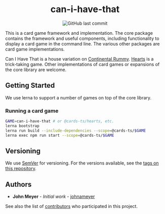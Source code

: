 <h1 align="center">can-i-have-that</h1>
<div align="center">

![GitHub last commit](https://img.shields.io/github/last-commit/johnameyer/can-i-have-that)
</div>

This is a card game framework and implementation. The core package contains the framework and useful components, including functionality to display a card game in the command line. The various other packages are card game implementations.

Can I Have That is a house variation on [Continental Rummy](https://en.wikipedia.org/wiki/Continental_Rummy).
[Hearts](https://en.wikipedia.org/wiki/Hearts_(card_game)) is a trick-taking game.
Other implementations of card games or expansions of the core library are welcome.

## Getting Started

We use lerna to support a number of games on top of the core library.

### Running a card game

```bash
GAME=can-i-have-that # or @cards-ts/hearts, etc.
lerna bootstrap
lerna run build --include-dependencies --scope=@cards-ts/$GAME
lerna exec npm run start --scope=@cards-ts/$GAME
```

## Versioning

We use [SemVer](http://semver.org/) for versioning. For the versions available, see the [tags on this repository](https://github.com/johnameyer/harmony-ts/tags).

## Authors

* **John Meyer** - *Initial work* - [johnameyer](https://github.com/johnameyer)

See also the list of [contributors](https://github.com/your/project/contributors) who participated in this project.